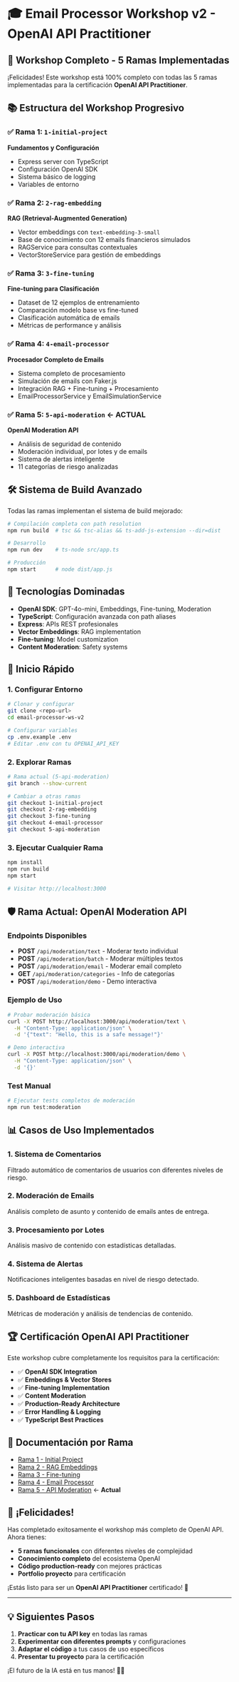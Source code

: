 # 🎓 Email Processor Workshop v2 - OpenAI API Practitioner

## 🚀 Workshop Completo - 5 Ramas Implementadas

¡Felicidades! Este workshop está 100% completo con todas las 5 ramas implementadas para la certificación **OpenAI API Practitioner**.

## 📚 Estructura del Workshop Progresivo

### ✅ Rama 1: `1-initial-project` 
**Fundamentos y Configuración**
- Express server con TypeScript
- Configuración OpenAI SDK
- Sistema básico de logging
- Variables de entorno

### ✅ Rama 2: `2-rag-embedding`
**RAG (Retrieval-Augmented Generation)**
- Vector embeddings con `text-embedding-3-small`
- Base de conocimiento con 12 emails financieros simulados
- RAGService para consultas contextuales
- VectorStoreService para gestión de embeddings

### ✅ Rama 3: `3-fine-tuning`
**Fine-tuning para Clasificación**
- Dataset de 12 ejemplos de entrenamiento
- Comparación modelo base vs fine-tuned
- Clasificación automática de emails
- Métricas de performance y análisis

### ✅ Rama 4: `4-email-processor`
**Procesador Completo de Emails**
- Sistema completo de procesamiento
- Simulación de emails con Faker.js
- Integración RAG + Fine-tuning + Procesamiento
- EmailProcessorService y EmailSimulationService

### ✅ Rama 5: `5-api-moderation` ← **ACTUAL**
**OpenAI Moderation API**
- Análisis de seguridad de contenido
- Moderación individual, por lotes y de emails
- Sistema de alertas inteligente
- 11 categorías de riesgo analizadas

## 🛠️ Sistema de Build Avanzado

Todas las ramas implementan el sistema de build mejorado:

```bash
# Compilación completa con path resolution
npm run build  # tsc && tsc-alias && ts-add-js-extension --dir=dist

# Desarrollo
npm run dev    # ts-node src/app.ts

# Producción  
npm start      # node dist/app.js
```

## 🎯 Tecnologías Dominadas

- **OpenAI SDK**: GPT-4o-mini, Embeddings, Fine-tuning, Moderation
- **TypeScript**: Configuración avanzada con path aliases
- **Express**: APIs REST profesionales
- **Vector Embeddings**: RAG implementation
- **Fine-tuning**: Model customization
- **Content Moderation**: Safety systems

## 🚀 Inicio Rápido

### 1. Configurar Entorno
```bash
# Clonar y configurar
git clone <repo-url>
cd email-processor-ws-v2

# Configurar variables
cp .env.example .env
# Editar .env con tu OPENAI_API_KEY
```

### 2. Explorar Ramas
```bash
# Rama actual (5-api-moderation)
git branch --show-current

# Cambiar a otras ramas
git checkout 1-initial-project
git checkout 2-rag-embedding  
git checkout 3-fine-tuning
git checkout 4-email-processor
git checkout 5-api-moderation
```

### 3. Ejecutar Cualquier Rama
```bash
npm install
npm run build
npm start

# Visitar http://localhost:3000
```

## 🛡️ Rama Actual: OpenAI Moderation API

### Endpoints Disponibles

- **POST** `/api/moderation/text` - Moderar texto individual
- **POST** `/api/moderation/batch` - Moderar múltiples textos  
- **POST** `/api/moderation/email` - Moderar email completo
- **GET** `/api/moderation/categories` - Info de categorías
- **POST** `/api/moderation/demo` - Demo interactiva

### Ejemplo de Uso

```bash
# Probar moderación básica
curl -X POST http://localhost:3000/api/moderation/text \
  -H "Content-Type: application/json" \
  -d '{"text": "Hello, this is a safe message!"}'

# Demo interactiva
curl -X POST http://localhost:3000/api/moderation/demo \
  -H "Content-Type: application/json" \
  -d '{}'
```

### Test Manual
```bash
# Ejecutar tests completos de moderación
npm run test:moderation
```

## 📊 Casos de Uso Implementados

### 1. **Sistema de Comentarios**
Filtrado automático de comentarios de usuarios con diferentes niveles de riesgo.

### 2. **Moderación de Emails**
Análisis completo de asunto y contenido de emails antes de entrega.

### 3. **Procesamiento por Lotes**
Análisis masivo de contenido con estadísticas detalladas.

### 4. **Sistema de Alertas**
Notificaciones inteligentes basadas en nivel de riesgo detectado.

### 5. **Dashboard de Estadísticas**
Métricas de moderación y análisis de tendencias de contenido.

## 🏆 Certificación OpenAI API Practitioner

Este workshop cubre completamente los requisitos para la certificación:

- ✅ **OpenAI SDK Integration**
- ✅ **Embeddings & Vector Stores** 
- ✅ **Fine-tuning Implementation**
- ✅ **Content Moderation**
- ✅ **Production-Ready Architecture**
- ✅ **Error Handling & Logging**
- ✅ **TypeScript Best Practices**

## 📖 Documentación por Rama

- [Rama 1 - Initial Project](./BRANCH-1-README.md)
- [Rama 2 - RAG Embeddings](./BRANCH-2-README.md)  
- [Rama 3 - Fine-tuning](./BRANCH-3-README.md)
- [Rama 4 - Email Processor](./BRANCH-4-README.md)
- [Rama 5 - API Moderation](./BRANCH-5-README.md) ← **Actual**

## 🎉 ¡Felicidades!

Has completado exitosamente el workshop más completo de OpenAI API. Ahora tienes:

- **5 ramas funcionales** con diferentes niveles de complejidad
- **Conocimiento completo** del ecosistema OpenAI
- **Código production-ready** con mejores prácticas
- **Portfolio proyecto** para certificación

¡Estás listo para ser un **OpenAI API Practitioner** certificado! 🚀

---

## 💡 Siguientes Pasos

1. **Practicar con tu API key** en todas las ramas
2. **Experimentar con diferentes prompts** y configuraciones
3. **Adaptar el código** a tus casos de uso específicos
4. **Presentar tu proyecto** para la certificación

¡El futuro de la IA está en tus manos! 🤖✨
